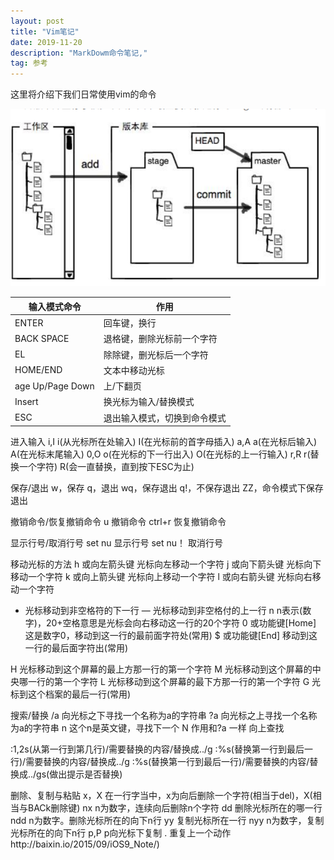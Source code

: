 ```yaml
---
layout: post
title: "Vim笔记"
date: 2019-11-20  
description: "MarkDowm命令笔记,"
tag: 参考
---
```


这里将介绍下我们日常使用vim的命令

![](b.png)     

| 输入模式命令 | 作用 |
| ------------ | ---- |
|      ENTER        |   回车键，换行   |
| BACK SPACE|退格键，删除光标前一个字符|
|EL|除除键，删光标后一个字符|
|HOME/END|文本中移动光标|
|age Up/Page Down|上/下翻页|
|Insert|换光标为输入/替换模式|
|ESC|退出输入模式，切换到命令模式|

进入输入
  i,I i(从光标所在处输入) I(在光标前的首字母插入)
  a,A a(在光标后输入)  A(在光标末尾输入)
  0,O o(在光标的下一行出入) O(在光标的上一行输入)
  r,R r(替换一个字符) R(会一直替换，直到按下ESC为止)

保存/退出
  w，保存
  q，退出
  wq，保存退出
  q!，不保存退出
  ZZ，命令模式下保存退出

撤销命令/恢复撤销命令
  u 撤销命令
  ctrl+r 恢复撤销命令

显示行号/取消行号
  set nu 显示行号
  set nu！ 取消行号

移动光标的方法
  h 或向左箭头键 光标向左移动一个字符
  j 或向下箭头键 光标向下移动一个字符
  k 或向上箭头键 光标向上移动一个字符
  l 或向右箭头键 光标向右移动一个字符

  + 光标移动到非空格符的下一行
    — 光标移动到非空格付的上一行
    n<space> n表示(数字)，20+空格意思是光标会向右移动这一行的20个字符
    0 或功能键[Home] 这是数字0，移动到这一行的最前面字符处(常用)
    $ 或功能键[End] 移动到这一行的最后面字符出(常用)

  H 光标移动到这个屏幕的最上方那一行的第一个字符
  M 光标移动到这个屏幕的中央哪一行的第一个字符
  L 光标移动到这个屏幕的最下方那一行的第一个字符
  G 光标到这个档案的最后一行(常用)

搜索/替换
  /a 向光标之下寻找一个名称为a的字符串
  ?a 向光标之上寻找一个名称为a的字符串
  n  这个n是英文键，寻找下一个
  N  作用和?a 一样 向上查找

  :1,2s(从第一行到第几行)/需要替换的内容/替换成../g
  :%s(替换第一行到最后一行)/需要替换的内容/替换成../g
  :%s(替换第一行到最后一行)/需要替换的内容/替换成../gs(做出提示是否替换)

删除、复制与粘贴
  x，X 在一行字当中，x为向后删除一个字符(相当于del)，X(相当与BACk删除键)
  nx n为数字，连续向后删除n个字符
  dd 删除光标所在的哪一行
  ndd n为数字。删除光标所在的向下n行
  yy 复制光标所在一行
  nyy n为数字，复制光标所在的向下n行
  p,P p向光标下复制 
  . 重复上一个动作http://baixin.io/2015/09/iOS9_Note/)
